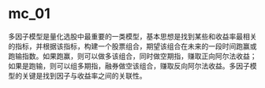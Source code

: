 # mc_01
多因子模型是量化选股中最重要的一类模型，基本思想是找到某些和收益率最相关的指标，并根据该指标，构建一个股票组合，期望该组合在未来的一段时间跑赢或跑输指数。如果跑赢，则可以做多该组合，同时做空期指，赚取正向阿尔法收益；如果是跑输，则可以组多期指，融券做空该组合，赚取反向阿尔法收益。多因子模型的关键是找到因子与收益率之间的关联性。
